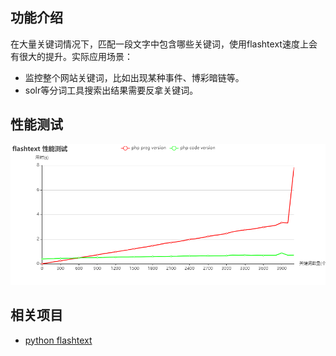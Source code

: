 ## 功能介绍
在大量关键词情况下，匹配一段文字中包含哪些关键词，使用flashtext速度上会有很大的提升。实际应用场景：
- 监控整个网站关键词，比如出现某种事件、博彩暗链等。
- solr等分词工具搜索出结果需要反拿关键词。

## 性能测试
![avatar](https://github.com/chenlincolin/PHP7-flashtext/blob/master/docs/flashtext%20performance%20test%2020190827.png)

## 相关项目
- [python flashtext](https://github.com/vi3k6i5/flashtext)
